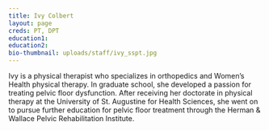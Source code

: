 ```yaml
---
title: Ivy Colbert
layout: page
creds: PT, DPT
education1: 
education2: 
bio-thumbnail: uploads/staff/ivy_sspt.jpg
---
```


Ivy is a physical therapist who specializes in orthopedics and Women’s Health physical therapy. In graduate school, she developed a passion for treating pelvic floor dysfunction. After receiving her doctorate in physical therapy at the University of St. Augustine for Health Sciences, she went on to pursue further education for pelvic floor treatment through the Herman & Wallace Pelvic Rehabilitation Institute.
